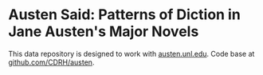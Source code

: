 # Austen Said: Patterns of Diction in Jane Austen's Major Novels

This data repository is designed to work with [austen.unl.edu](austen.unl.edu). Code base at [github.com/CDRH/austen](https://github.com/CDRH/austen).
